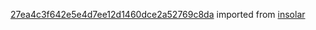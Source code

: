 [27ea4c3f642e5e4d7ee12d1460dce2a52769c8da](https://github.com/insolar/insolar/commit/27ea4c3f642e5e4d7ee12d1460dce2a52769c8da) imported from [insolar](https://github.com/insolar/insolar)
